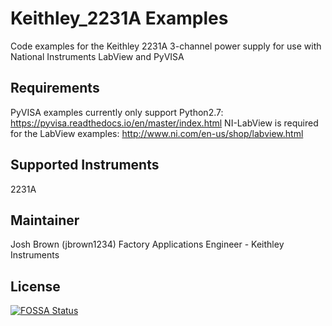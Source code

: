# Keithley_2231A Examples
Code examples for the Keithley 2231A 3-channel power supply for use with National Instruments LabView and PyVISA

## Requirements
PyVISA examples currently only support Python2.7: https://pyvisa.readthedocs.io/en/master/index.html
NI-LabView is required for the LabView examples: http://www.ni.com/en-us/shop/labview.html

## Supported Instruments
2231A

## Maintainer
Josh Brown (jbrown1234) 
Factory Applications Engineer - Keithley Instruments

## License
[![FOSSA Status](https://app.fossa.io/api/projects/git%2Bgithub.com%2Ftektronixofficial%2FKeithley_2231A_Examples.svg?type=shield)](https://app.fossa.io/projects/git%2Bgithub.com%2Ftektronixofficial%2FKeithley_2231A_Examples?ref=badge_large)
